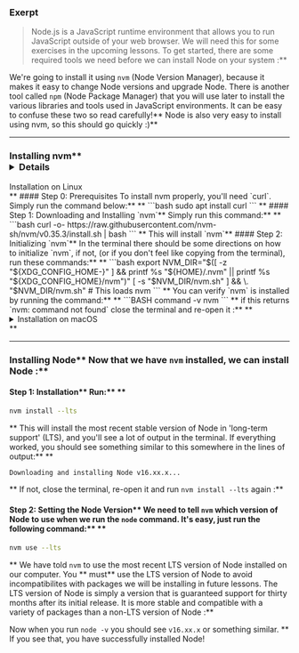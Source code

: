 ### Exerpt
>Node.js is a JavaScript runtime environment that allows you to run JavaScript outside of your web browser. We will need this for some exercises in the upcoming lessons. To get started, there are some required tools we need before we can install Node on your system :**

We're going to install it using `nvm` (Node Version Manager), because it makes it easy to change Node versions and upgrade Node. There is another tool called `npm` (Node Package Manager) that you will use later to install the various libraries and tools used in JavaScript environments. It can be easy to confuse these two so read carefully!** Node is also very easy to install using nvm, so this should go quickly :)** 

---


### Installing nvm** <details markdown="block">
  <summary class="dropDown-header">Installation on Linux</summary>** ####  Step 0: Prerequisites 
To install nvm properly, you'll need `curl`. Simply run the command below:** ** 
```bash
sudo apt install curl
``` ** ####  Step 1: Downloading and Installing `nvm`** Simply run this command:** ** 
```bash
curl -o- https://raw.githubusercontent.com/nvm-sh/nvm/v0.35.3/install.sh | bash
```
** This will install `nvm`** ####  Step 2: Initializing `nvm`** In the terminal there should be some directions on how to initialize `nvm`, if not, (or if you don't feel like copying from the terminal), run these commands:** ** 
```bash
export NVM_DIR="$([ -z "${XDG_CONFIG_HOME-}" ] && printf %s "${HOME}/.nvm" || printf %s "${XDG_CONFIG_HOME}/nvm")"
[ -s "$NVM_DIR/nvm.sh" ] && \. "$NVM_DIR/nvm.sh" # This loads nvm
```
** You can verify `nvm` is installed by running the command:** ** 
```BASH
command -v nvm
```
** if this returns `nvm: command not found` close the terminal and re-open it :**

</details>** <details markdown="block">
  <summary class="dropDown-header">Installation on macOS</summary>
  <br/>
  
On macOS 10.15 and above, the default shell is now zsh. During installation, nvm will look for a `.zshrc` file in your user home directory. By default, this file does not exist so we need to create it :**

To create the `.zshrc` file and start the nvm installation, run the following commands:** ** 
```bash
touch ~/.zshrc
```
** ```bash
curl -o- https://raw.githubusercontent.com/nvm-sh/nvm/v0.35.3/install.sh | bash
```
** Restart your terminal, or copy and paste the following into your terminal and press enter: ** ```bash
export NVM_DIR="$HOME/.nvm"
[ -s "$NVM_DIR/nvm.sh" ] && \. "$NVM_DIR/nvm.sh" # This loads nvm
[ -s "$NVM_DIR/bash_completion" ] && \. "$NVM_DIR/bash_completion" # This loads nvm bash_completion
```
** Test your nvm installation by running:** ** 
```bash
nvm --version.
```
** For more information, view [NVM's github documentation](https://github.com/nvm-sh/nvm#installation-and-update) :**

</details>** 

---


### Installing Node** Now that we have `nvm` installed, we can install Node :**


####  Step 1: Installation** Run:** ** 
```bash
nvm install --lts
```
** This will install the most recent stable version of Node in 'long-term support' (LTS), and you'll see a lot of output in the terminal. If everything worked, you should see something similar to this somewhere in the lines of output:** ** 
```bash
Downloading and installing Node v16.xx.x...
```
** If not, close the terminal, re-open it and run `nvm install --lts` again :**


####  Step 2: Setting the Node Version** We need to tell `nvm` which version of Node to use when we run the `node` command. It's easy, just run the following command:** ** 
```bash
nvm use --lts
```
** We have told `nvm` to use the most recent LTS version of Node installed on our computer. You ** must**  use the LTS version of Node to avoid incompatibilites with packages we will be installing in future lessons. The LTS version of Node is simply a version that is guaranteed support for thirty months after its initial release. It is more stable and compatible with a variety of packages than a non-LTS version of Node :**

Now when you run `node -v` you should see `v16.xx.x` or something similar. ** If you see that, you have successfully installed Node!
